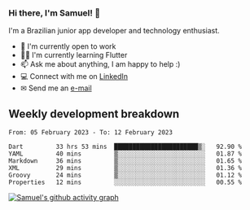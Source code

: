 ### Hi there, I'm Samuel! 👋

I'm a Brazilian junior app developer and technology enthusiast.

- 🏢 I'm currently open to work
- 👨‍💻 I'm currently learning Flutter
- 📫 Ask me about anything, I am happy to help :)
- 💻 Connect with me on [LinkedIn](https://www.linkedin.com/in/samuel-s-marques/)
- ✉ Send me an [e-mail](mailto:samuel.s.marques@protonmail.com)

## Weekly development breakdown
<!--START_SECTION:waka-->

```text
From: 05 February 2023 - To: 12 February 2023

Dart         33 hrs 53 mins  ███████████████████████▒░   92.90 %
YAML         40 mins         ▒░░░░░░░░░░░░░░░░░░░░░░░░   01.87 %
Markdown     36 mins         ▒░░░░░░░░░░░░░░░░░░░░░░░░   01.65 %
XML          29 mins         ▒░░░░░░░░░░░░░░░░░░░░░░░░   01.36 %
Groovy       24 mins         ▒░░░░░░░░░░░░░░░░░░░░░░░░   01.12 %
Properties   12 mins         ░░░░░░░░░░░░░░░░░░░░░░░░░   00.55 %
```

<!--END_SECTION:waka-->

[![Samuel's github activity graph](https://activity-graph.herokuapp.com/graph?username=samuel-s-marques&theme=react-dark)](https://github.com/samuel-s-marques)
